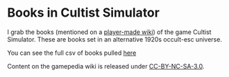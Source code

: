 # Books in Cultist Simulator

I grab the books (mentioned on a [player-made wiki](https://cultistsimulator.gamepedia.com/Category:Books)) of the game Cultist Simulator. These are books set in an alternative 1920s occult-esc universe. 

You can see the full csv of books pulled [here](csv/booklist.csv)

Content on the gamepedia wiki is released under [CC-BY-NC-SA-3.0](https://creativecommons.org/licenses/by-nc-sa/3.0/).

